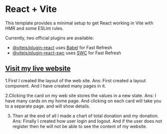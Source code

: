 # React + Vite

This template provides a minimal setup to get React working in Vite with HMR and some ESLint rules.

Currently, two official plugins are available:

- [@vitejs/plugin-react](https://github.com/vitejs/vite-plugin-react/blob/main/packages/plugin-react/README.md) uses [Babel](https://babeljs.io/) for Fast Refresh
- [@vitejs/plugin-react-swc](https://github.com/vitejs/vite-plugin-react-swc) uses [SWC](https://swc.rs/) for Fast Refresh


## [Visit my live website](https://assignment-10-clint.web.app/)




1.First I created the layout of the web site.
Ans: First created a layout component.  And I have created many pages in it.

2.Clicking the card on my web site stores the values ​​in a new state.
Ans: I have many cards on my home page.  And clicking on each card will take you to a separate page.  and will show details.

3. Then at the end of all I made a chart of total donation and my donation.
Ans: Finally I created how user login and logout.  And if the user does not register then he will not be able to see the content of my website.
